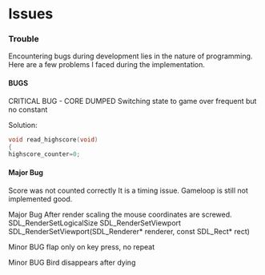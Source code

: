 # Issues

### Trouble

Encountering bugs during development lies in the nature of programming.
Here are a few problems I faced during the implementation.

#### BUGS

CRITICAL BUG - CORE DUMPED
Switching state to game over
frequent but no constant

Solution:

```c
void read_highscore(void)
{
highscore_counter=0;
```

#### Major Bug

Score was not counted correctly
It is a timing issue.
Gameloop is still not implemented good.

Major Bug
After render scaling the mouse coordinates are screwed.
SDL_RenderSetLogicalSize
SDL_RenderSetViewport
SDL_RenderSetViewport(SDL_Renderer* renderer,
const SDL_Rect* rect)
  
Minor BUG
flap only on key press, no repeat

Minor BUG
Bird disappears after dying
